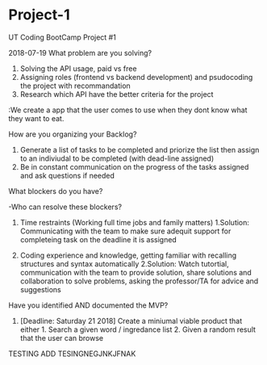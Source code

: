 # Project-1
UT Coding BootCamp Project #1


2018-07-19
What problem are you solving?

1. Solving the API usage, paid vs free
2. Assigning roles (frontend vs backend development) and psudocoding the project with recommandation
3. Research which API have the better criteria for the project

:We create a app that the user comes to use when they dont know what they want to eat.

How are you organizing your Backlog?

1. Generate a list of tasks to be completed and priorize the list then assign to an indiviudal to be completed (with dead-line assigned)
2. Be in constant communication on the progress of the tasks assigned and ask questions if needed


What blockers do you have?

-Who can resolve these blockers?

1. Time restraints (Working full time jobs and family matters)
1.Solution: Communicating with the team to make sure adequit support for completeing task on the deadline it is assigned

2. Coding experience and knowledge, getting familiar with recalling structures and syntax automatically
2.Solution: Watch tutortial, communication with the team to provide solution, share solutions and collaboration to solve problems, asking the professor/TA for advice and suggestions 

Have you identified AND documented the MVP?
1. [Deadline: Saturday 21 2018] Create a miniumal viable product that either 1. Search a given word / ingredance list 2. Given a random result that the user can browse


TESTING ADD TESINGNEGJNKJFNAK